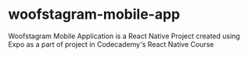 # woofstagram-mobile-app
Woofstagram Mobile Application is a React Native Project created using Expo as a part of project in Codecademy's React Native Course
